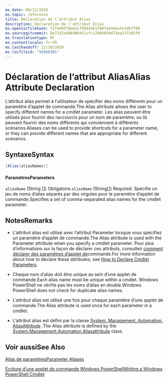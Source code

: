 ```yaml
---
ms.date: 09/13/2016
ms.topic: reference
title: Déclaration de l’attribut Alias
description: Déclaration de l’attribut Alias
ms.openlocfilehash: f2fe49578da2c795643b1f80fa44deefe1dbff09
ms.sourcegitcommit: ba7315a496986451cfc1296b659d73ea2373d3f0
ms.translationtype: MT
ms.contentlocale: fr-FR
ms.lasthandoff: 12/10/2020
ms.locfileid: "92668301"
---
```

# <a name="alias-attribute-declaration"></a><span data-ttu-id="09db4-103">Déclaration de l’attribut Alias</span><span class="sxs-lookup"><span data-stu-id="09db4-103">Alias Attribute Declaration</span></span>

<span data-ttu-id="09db4-104">L’attribut alias permet à l’utilisateur de spécifier des noms différents pour un paramètre d’applet de commande.</span><span class="sxs-lookup"><span data-stu-id="09db4-104">The Alias attribute allows the user to specify different names for a cmdlet parameter.</span></span> <span data-ttu-id="09db4-105">Les alias peuvent être utilisés pour fournir des raccourcis pour un nom de paramètre, ou ils peuvent fournir des noms différents qui conviennent à différents scénarios.</span><span class="sxs-lookup"><span data-stu-id="09db4-105">Aliases can be used to provide shortcuts for a parameter name, or they can provide different names that are appropriate for different scenarios.</span></span>

## <a name="syntax"></a><span data-ttu-id="09db4-106">Syntaxe</span><span class="sxs-lookup"><span data-stu-id="09db4-106">Syntax</span></span>

```csharp
[Alias(aliasNames)]
```

#### <a name="parameters"></a><span data-ttu-id="09db4-107">Paramètres</span><span class="sxs-lookup"><span data-stu-id="09db4-107">Parameters</span></span>

<span data-ttu-id="09db4-108">`aliasName` (String []) Obligatoire.</span><span class="sxs-lookup"><span data-stu-id="09db4-108">`aliasName` (String[]) Required.</span></span> <span data-ttu-id="09db4-109">Spécifie un jeu de noms d’alias séparés par des virgules pour le paramètre d’applet de commande.</span><span class="sxs-lookup"><span data-stu-id="09db4-109">Specifies a set of comma-separated alias names for the cmdlet parameter.</span></span>

## <a name="remarks"></a><span data-ttu-id="09db4-110">Notes</span><span class="sxs-lookup"><span data-stu-id="09db4-110">Remarks</span></span>

- <span data-ttu-id="09db4-111">L’attribut alias est utilisé avec l’attribut Parameter lorsque vous spécifiez un paramètre d’applet de commande.</span><span class="sxs-lookup"><span data-stu-id="09db4-111">The Alias attribute is used with the Parameter attribute when you specify a cmdlet parameter.</span></span> <span data-ttu-id="09db4-112">Pour plus d’informations sur la façon de déclarer ces attributs, consultez [comment déclarer des paramètres d’applet de](./how-to-declare-cmdlet-parameters.md)commande.</span><span class="sxs-lookup"><span data-stu-id="09db4-112">For more information about how to declare these attributes, see [How to Declare Cmdlet Parameters](./how-to-declare-cmdlet-parameters.md).</span></span>

- <span data-ttu-id="09db4-113">Chaque nom d’alias doit être unique au sein d’une applet de commande.</span><span class="sxs-lookup"><span data-stu-id="09db4-113">Each alias name must be unique within a cmdlet.</span></span> <span data-ttu-id="09db4-114">Windows PowerShell ne vérifie pas les noms d’alias en double.</span><span class="sxs-lookup"><span data-stu-id="09db4-114">Windows PowerShell does not check for duplicate alias names.</span></span>

- <span data-ttu-id="09db4-115">L’attribut alias est utilisé une fois pour chaque paramètre d’une applet de commande.</span><span class="sxs-lookup"><span data-stu-id="09db4-115">The Alias attribute is used once for each parameter in a cmdlet.</span></span>

- <span data-ttu-id="09db4-116">L’attribut alias est défini par la classe [System. Management. Automation. AliasAttribute](/dotnet/api/System.Management.Automation.AliasAttribute) .</span><span class="sxs-lookup"><span data-stu-id="09db4-116">The Alias attribute is defined by the [System.Management.Automation.Aliasattribute](/dotnet/api/System.Management.Automation.AliasAttribute) class.</span></span>

## <a name="see-also"></a><span data-ttu-id="09db4-117">Voir aussi</span><span class="sxs-lookup"><span data-stu-id="09db4-117">See Also</span></span>

[<span data-ttu-id="09db4-118">Alias de paramètres</span><span class="sxs-lookup"><span data-stu-id="09db4-118">Parameter Aliases</span></span>](./parameter-aliases.md)

[<span data-ttu-id="09db4-119">Écriture d’une applet de commande Windows PowerShell</span><span class="sxs-lookup"><span data-stu-id="09db4-119">Writing a Windows PowerShell Cmdlet</span></span>](./writing-a-windows-powershell-cmdlet.md)
